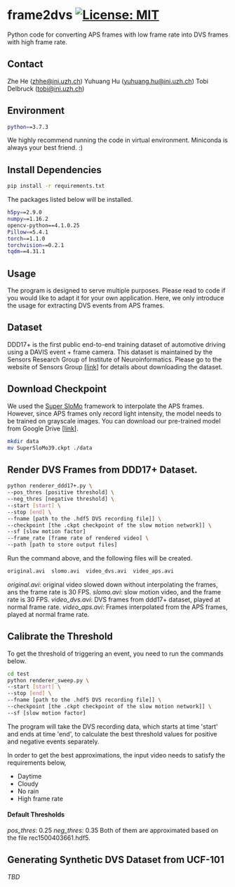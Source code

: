 # frame2dvs [![License: MIT](https://img.shields.io/badge/License-MIT-yellow.svg)](https://opensource.org/licenses/MIT)

Python code for converting APS frames with low frame rate into DVS frames with high frame rate.

## Contact
Zhe He (zhhe@ini.uzh.ch)
Yuhuang Hu (yuhuang.hu@ini.uzh.ch)
Tobi Delbruck (tobi@ini.uzh.ch)

## Environment

```bash
python==3.7.3
```

We highly recommend running the code in virtual environment. Miniconda is always your best friend. :)

## Install Dependencies

```bash
pip install -r requirements.txt
```

The packages listed below will be installed.
```bash
h5py==2.9.0
numpy==1.16.2
opencv-python==4.1.0.25
Pillow==5.4.1
torch==1.1.0
torchvision==0.2.1
tqdm==4.31.1
```

## Usage

The program is designed to serve multiple purposes. Please read to code if you would like to adapt it for your own application. Here, we only introduce the usage for extracting DVS events from APS frames.

## Dataset

DDD17+ is the first public end-to-end training dataset of automotive driving using a DAVIS event + frame camera. This dataset is maintained by the Sensors Research Group of Institute of Neuroinformatics. Please go to the website of Sensors Group [[link](http://sensors.ini.uzh.ch/databases.html)] for details about downloading the dataset.

## Download Checkpoint

We used the [Super SloMo](https://people.cs.umass.edu/~hzjiang/projects/superslomo/) framework to interpolate the APS frames. However, since APS frames only record light intensity, the model needs to be trained on grayscale images. You can download our pre-trained model from Google Drive [[link](https://drive.google.com/file/d/17QSN207h05S_b2ndXjLrqPbBTnYIl0Vb/view?usp=sharing)].

```bash
mkdir data
mv SuperSloMo39.ckpt ./data
```

## Render DVS Frames from DDD17+ Dataset.

```bash
python renderer_ddd17+.py \
--pos_thres [positive threshold] \
--neg_thres [negative threshold] \
--start [start] \
--stop [end] \
--fname [path to the .hdf5 DVS recording file]] \
--checkpoint [the .ckpt checkpoint of the slow motion network]] \
--sf [slow motion factor]
--frame_rate [frame rate of rendered video] \
--path [path to store output files]
```

Run the command above, and the following files will be created.

```bash
original.avi  slomo.avi  video_dvs.avi  video_aps.avi
```

_original.avi_: original video slowed down without interpolating the frames, ans the frame rate is 30 FPS.
_slomo.avi_: slow motion video, and the frame rate is 30 FPS.
_video_dvs.avi_: DVS frames from ddd17+ dataset, played at normal frame rate.
_video_aps.avi_: Frames interpolated from the APS frames, played at normal frame rate.

## Calibrate the Threshold

To get the threshold of triggering an event, you need to run the commands below.

```bash
cd test
python renderer_sweep.py \
--start [start] \
--stop [end] \
--fname [path to the .hdf5 DVS recording file]] \
--checkpoint [the .ckpt checkpoint of the slow motion network]] \
--sf [slow motion factor]
```

The program will take the DVS recording data, which starts at time 'start' and ends at time 'end', to calculate the best threshold values for positive and negative events separately.

In order to get the best approximations, the input video needs to satisfy the requirements below,

- Daytime
- Cloudy
- No rain
- High frame rate

#### Default Thresholds ####
_pos_thres_: 0.25
_neg_thres_: 0.35
Both of them are approximated based on the file rec1500403661.hdf5.

## Generating Synthetic DVS Dataset from UCF-101 ##

_TBD_